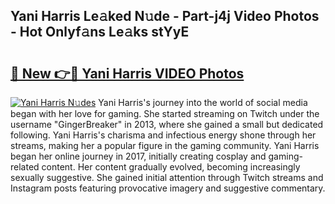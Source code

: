 ## Yani Harris Le𝚊ked N𝚞de - Part-j4j Video Photos - Hot Onlyf𝚊ns Le𝚊ks stYyE

# <h2><a href="http://ab76340.deff.icu/?id=Yani+Harris">🔗 New 👉🔴 Yani Harris VIDEO Photos</a></h2>

[![Yani Harris N𝚞des](https://i.imgur.com/rIISA9y.gif)](http://ab76340.deff.icu/?id=Yani+Harris)
Yani Harris's journey into the world of social media began with her love for gaming. She started streaming on Twitch under the username "GingerBreaker" in 2013, where she gained a small but dedicated following. Yani Harris's charisma and infectious energy shone through her streams, making her a popular figure in the gaming community. Yani Harris began her online journey in 2017, initially creating cosplay and gaming-related content. Her content gradually evolved, becoming increasingly sexually suggestive. She gained initial attention through Twitch streams and Instagram posts featuring provocative imagery and suggestive commentary.
